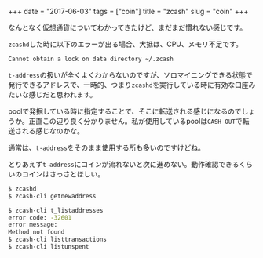 +++
date = "2017-06-03"
tags = ["coin"]
title = "zcash"
slug = "coin"
+++

なんとなく仮想通貨についてわかってきたけど、まだまだ慣れない感じです。

`zcashd`した時に以下のエラーが出る場合、大抵は、CPU、メモリ不足です。

```bash
Cannot obtain a lock on data directory ~/.zcash  
```

`t-address`の扱いが全くよくわからないのですが、ソロマイニングできる状態で発行できるアドレスで、一時的、つまり`zcashd`を実行している時に有効な口座みたいな感じだと思われます。

poolで発掘している時に指定することで、そこに転送される感じになるのでしょうか。正直この辺り良く分かりません。私が使用しているpoolは`CASH OUT`で転送される感じなのかな。

通常は、`t-address`をそのまま使用する所も多いのですけどね。

とりあえず`t-address`にコインが流れないと次に進めない。動作確認できるくらいのコインはさっさとほしい。

```bash
$ zcashd
$ zcash-cli getnewaddress

$ zcash-cli t_listaddresses
error code: -32601
error message:
Method not found
$ zcash-cli listtransactions
$ zcash-cli listunspent
```
	 
